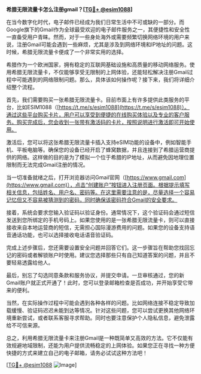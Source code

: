 **希腊无限流量卡怎么注册gmail？[[TG💪+ @esim1088](https://t.me/s/esim1088)]**

在当今数字化时代，电子邮件已经成为我们日常生活中不可或缺的一部分。而Google旗下的Gmail作为全球最受欢迎的电子邮件服务之一，其便捷性和安全性一直备受用户青睐。然而，对于一些身处海外或需要频繁切换网络环境的用户来说，注册Gmail可能会遇到一些麻烦，尤其是涉及到网络环境和IP地址的问题。这时候，希腊无限流量卡便成了一个非常实用的选择。

希腊作为一个欧洲国家，拥有稳定的互联网基础设施和高质量的移动网络服务。使用希腊无限流量卡，不仅能够享受无限制的上网体验，还能轻松解决注册Gmail过程中可能遇到的网络限制问题。那么，具体该如何操作呢？接下来，我们将详细介绍整个流程。

首先，我们需要购买一张希腊无限流量卡。目前市面上有许多提供此类服务的平台，比如ESIM1088（[https://t.me/s/esim1088](https://t.me/s/esim1088)）。通过这些平台购买卡片，用户可以享受到便捷的在线购买体验以及专业的客户服务。购买完成后，您会收到一张带有激活码的卡片，按照说明进行激活即可开始使用。

激活后，您可以将这张希腊无限流量卡插入支持eSIM功能的设备中，例如智能手机、平板电脑等。确保您的设备已经开启了蜂窝数据，并且连接到了希腊运营商提供的网络。这样做的目的是为了模拟一个位于希腊的IP地址，从而避免因地理位置限制而无法完成Gmail注册的情况。

当一切准备就绪之后，打开浏览器访问Gmail官网（[https://www.gmail.com](https://www.gmail.com)），点击“创建账户”按钮进入注册页面。根据提示填写相关信息，包括姓名、用户名、密码等。在这里需要注意的是，尽量选择一个容易记忆但又不容易被猜测到的密码，同时确保该密码符合Gmail的安全要求。

接着，系统会要求您输入验证码以验证身份。通常情况下，这个验证码会通过短信发送到您所绑定的手机号码上。如果您使用的是一张希腊无限流量卡，则可以直接接收来自本地运营商的短信，无需担心国际漫游费用的问题。如果您的设备支持语音通话功能，也可以选择接收电话语音验证码。

完成上述步骤后，您还需要设置安全问题并回答它们。这一步骤旨在帮助您找回忘记的密码或者解锁账户时使用。建议您选择那些只有自己知道答案的问题，并且不要轻易透露给他人。

最后，别忘了勾选同意条款和服务协议，并提交申请。一旦审核通过，您的新Gmail账户就正式开通了！此时，您可以登录邮箱检查是否成功，并开始享受它带来的便利。

当然，在实际操作过程中可能会遇到各种各样的问题。比如网络连接不稳定导致加载缓慢、验证码迟迟未能到达等情况。针对这些问题，您可以尝试更换其他网络环境重新尝试，或者联系客服寻求帮助。同时也要注意保护个人隐私信息，避免泄露给不可信来源。

总之，利用希腊无限流量卡来注册Gmail是一种既简单又高效的方法。它不仅能有效规避地域限制，还能为用户提供流畅稳定的上网体验。如果您正在寻找一种方便快捷的方式来建立自己的电子邮箱，请务必试试这种方法吧！

[[TG💪+ @esim1088](https://t.me/s/esim1088) ![Image](https://i.postimg.cc/4NQfJmqS/Snipaste-2025-05-13-00-14-12.png)]
